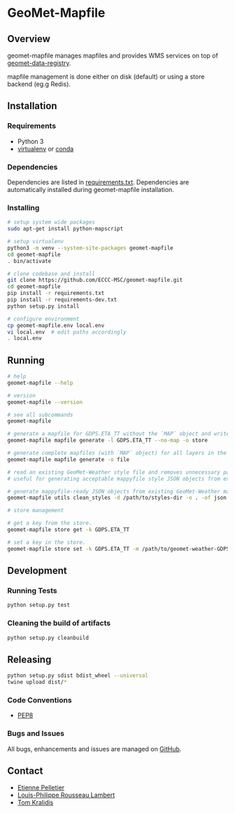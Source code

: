 # GeoMet-Mapfile

## Overview

geomet-mapfile manages mapfiles and provides WMS services on top of [geomet-data-registry](https://github.com/ECCC-MSC/geomet-data-registry).

mapfile management is done either on disk (default) or using a store backend (eg.g Redis).

## Installation

### Requirements

- Python 3
- [virtualenv](https://docs.python.org/3/library/venv.html) or [conda](https://docs.conda.io/en/latest/miniconda.html)

### Dependencies

Dependencies are listed in [requirements.txt](https://github.com/ECCC-MSC/geomet-mapfile/blob/master/requirements.txt). Dependencies are automatically installed during geomet-mapfile installation.

### Installing

```bash
# setup system wide packages
sudo apt-get install python-mapscript

# setup virtualenv
python3 -m venv --system-site-packages geomet-mapfile
cd geomet-mapfile
. bin/activate

# clone codebase and install
git clone https://github.com/ECCC-MSC/geomet-mapfile.git
cd geomet-mapfile
pip install -r requirements.txt
pip install -r requirements-dev.txt
python setup.py install

# configure environment
cp geomet-mapfile.env local.env
vi local.env  # edit paths accordingly
. local.env
```

## Running

```bash
# help
geomet-mapfile --help

# version
geomet-mapfile --version

# see all subcommands
geomet-mapfile

# generate a mapfile for GDPS.ETA_TT without the `MAP` object and write to the configured store
geomet-mapfile mapfile generate -l GDPS.ETA_TT --no-map -o store

# generate complete mapfiles (with `MAP` object) for all layers in the GeoMet configuration and write them to disk
geomet-mapfile mapfile generate -o file

# read an existing GeoMet-Weather style file and removes unnecessary parameters (i.e CLASSGROUP, GEOTRANSFORM, etc.)
# useful for generating acceptable mappyfile style JSON objects from existing GeoMet-Weather styles

# generate mappyfile-ready JSON objects from existing GeoMet-Weather mapfiles
geomet-mapfile utils clean_styles -d /path/to/styles-dir -o . -of json

# store management

# get a key from the store.
geomet-mapfile store get -k GDPS.ETA_TT

# set a key in the store.
geomet-mapfile store set -k GDPS.ETA_TT -m /path/to/geomet-weather-GDPS.ETA_TT_en.map
```

## Development

### Running Tests

```bash
python setup.py test
```

### Cleaning the build of artifacts
```bash
python setup.py cleanbuild
```

## Releasing

```bash
python setup.py sdist bdist_wheel --universal
twine upload dist/*
```

### Code Conventions

* [PEP8](https://www.python.org/dev/peps/pep-0008)

### Bugs and Issues

All bugs, enhancements and issues are managed on [GitHub](https://github.com/ECCC-MSC/geomet-mapfile).

## Contact

* [Etienne Pelletier](https://github.com/Dukestep)
* [Louis-Philippe Rousseau Lambert](https://github.com/RousseauLambertLP)
* [Tom Kralidis](https://github.com/tomkralidis)
